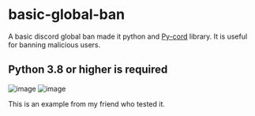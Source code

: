 # basic-global-ban

A basic discord global ban made it python and [Py-cord](https://github.com/Pycord-Development/pycord) library. It is useful for banning malicious users.

## Python 3.8 or higher is required

![image](https://user-images.githubusercontent.com/77676149/159962620-54d9ec20-e578-457a-a035-2c7db66f8637.png)
![image](https://user-images.githubusercontent.com/77676149/159962867-d160a531-6b35-4de4-bd29-a084698af363.png)


This is an example from my friend who tested it.
